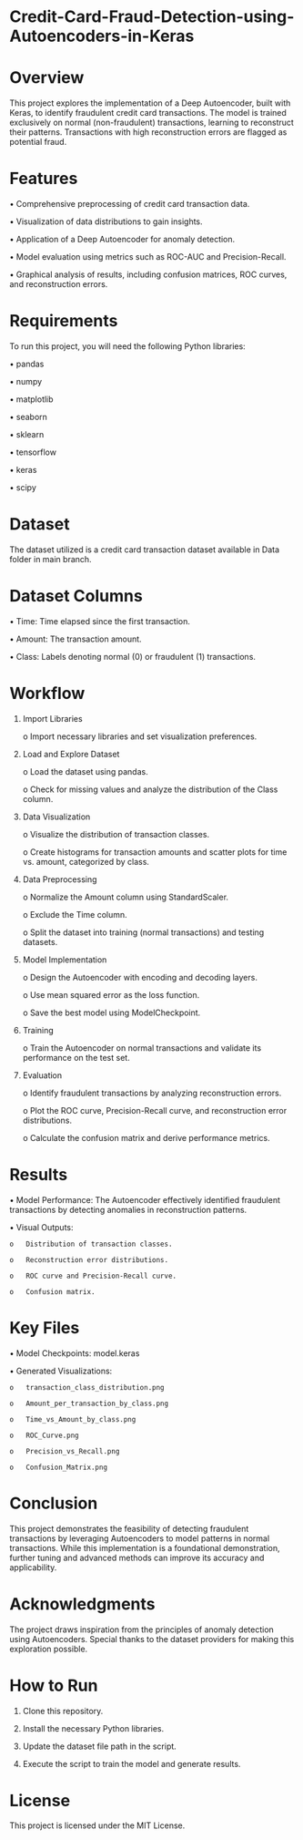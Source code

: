 # Credit-Card-Fraud-Detection-using-Autoencoders-in-Keras

# Overview
This project explores the implementation of a Deep Autoencoder, built with Keras, to identify fraudulent credit card transactions. The model is trained exclusively on normal (non-fraudulent) transactions, learning to reconstruct their patterns. Transactions with high reconstruction errors are flagged as potential fraud.

# Features
•	Comprehensive preprocessing of credit card transaction data.

•	Visualization of data distributions to gain insights.

•	Application of a Deep Autoencoder for anomaly detection.

•	Model evaluation using metrics such as ROC-AUC and Precision-Recall.

•	Graphical analysis of results, including confusion matrices, ROC curves, and reconstruction errors.

# Requirements
To run this project, you will need the following Python libraries:

•	pandas

•	numpy

•	matplotlib

•	seaborn

•	sklearn

•	tensorflow

•	keras

•	scipy

# Dataset
The dataset utilized is a credit card transaction dataset available in Data folder in main branch.

# Dataset Columns
•	Time: Time elapsed since the first transaction.

•	Amount: The transaction amount.

•	Class: Labels denoting normal (0) or fraudulent (1) transactions.

# Workflow
1.	Import Libraries

    o	Import necessary libraries and set visualization preferences.

2.	Load and Explore Dataset

    o	Load the dataset using pandas.
  	
    o	Check for missing values and analyze the distribution of the Class column.
  	
3.	Data Visualization

    o	Visualize the distribution of transaction classes.
  	
    o	Create histograms for transaction amounts and scatter plots for time vs. amount, categorized by class.
  	
4.	Data Preprocessing

    o	Normalize the Amount column using StandardScaler.

    o	Exclude the Time column.

    o	Split the dataset into training (normal transactions) and testing datasets.
  	
5.	Model Implementation

    o	Design the Autoencoder with encoding and decoding layers.

    o	Use mean squared error as the loss function.

    o	Save the best model using ModelCheckpoint.

6.	Training

    o	Train the Autoencoder on normal transactions and validate its performance on the test set.

7.	Evaluation

    o	Identify fraudulent transactions by analyzing reconstruction errors.

    o	Plot the ROC curve, Precision-Recall curve, and reconstruction error distributions.

    o	Calculate the confusion matrix and derive performance metrics.
# Results
•	Model Performance: The Autoencoder effectively identified fraudulent transactions by detecting anomalies in reconstruction patterns.

•	Visual Outputs:

    o	Distribution of transaction classes.

    o	Reconstruction error distributions.

    o	ROC curve and Precision-Recall curve.

    o	Confusion matrix.
# Key Files
•	Model Checkpoints: model.keras

•	Generated Visualizations:

    o	transaction_class_distribution.png

    o	Amount_per_transaction_by_class.png

    o	Time_vs_Amount_by_class.png

    o	ROC_Curve.png

    o	Precision_vs_Recall.png

    o	Confusion_Matrix.png
# Conclusion
This project demonstrates the feasibility of detecting fraudulent transactions by leveraging Autoencoders to model patterns in normal transactions. While this implementation is a foundational demonstration, further tuning and advanced methods can improve its accuracy and applicability.
# Acknowledgments
The project draws inspiration from the principles of anomaly detection using Autoencoders. Special thanks to the dataset providers for making this exploration possible.
# How to Run
1.	Clone this repository.

2.	Install the necessary Python libraries.

3.	Update the dataset file path in the script.

4.	Execute the script to train the model and generate results.
# License
This project is licensed under the MIT License.

